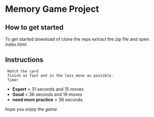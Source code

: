 # Memory Game Project

## How to get started

 To get started download of clone the repo extract the zip file and open index.html.

## Instructions

	 Match the card
	 finish as fast and in the less move as possible.
	 Timer
- **Expert** < 31 seconds and 15 moves
- **Good** < 36 seconds and 19 moves
- **need more practice** > 36 seconds.

_hope you enjoy the game._

